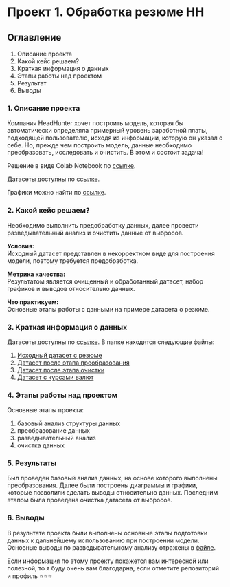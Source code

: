 # Проект 1. Обработка резюме HH

## Оглавление  
1. Описание проекта
2. Какой кейс решаем?
3. Краткая информация о данных
4. Этапы работы над проектом
5. Результат
6. Выводы

### 1. Описание проекта    
Компания HeadHunter хочет построить модель, которая бы автоматически определяла примерный уровень заработной платы, подходящей пользователю, исходя из информации, которую он указал о себе. Но, прежде чем построить модель, данные необходимо преобразовать, исследовать и очистить. В этом и состоит задача!

Решение в виде Colab Notebook по [ссылке](https://drive.google.com/file/d/1xy4pNANo35s3YYlk8NN347MCTDshfG_d/view?usp=drive_link).

Датасеты доступны по [ссылке](https://drive.google.com/drive/folders/1Bww7VJQUUKXnfIcj_-GKL7zVjWq1WvqL?usp=drive_link). 

Графики можно найти по [ссылке](https://github.com/Daria26g/SF-HW/tree/main/Project_1/plotly).

### 2. Какой кейс решаем? 

Необходимо выполнить предобработку данных, далее провести разведывательный анализ и очистить данные от выбросов.

**Условия:**  
Исходный датасет представлен в некорректном виде для построения модели, поэтому требуется предобработка.

**Метрика качества:**     
Результатом является очищенный и обработанный датасет, набор графиков и выводов относительно данных.

**Что практикуем:**     
Основные этапы работы с данными на примере датасета о резюме.

### 3. Краткая информация о данных
Датасеты доступны по [ссылке](https://drive.google.com/drive/folders/1Bww7VJQUUKXnfIcj_-GKL7zVjWq1WvqL?usp=drive_link). 
В папке находятся следующие файлы:
1) [Исходный датасет с резюме](https://drive.google.com/file/d/1x5p3E0VLYt1bT-RXt6zx0BwAFiil_eO4/view?usp=drive_link)
2) [Датасет после этапа преобразования](https://drive.google.com/file/d/1Qk0wugMdhTGBUUbP4xMWOPYoKSFmZhG_/view?usp=drive_link)
3) [Датасет после этапа очистки](https://drive.google.com/file/d/1Y8np6P-h924BjRzKuq62s4Gc09iwkV4N/view?usp=drive_link)
4) [Датасет с курсами валют](https://drive.google.com/file/d/1lvJxSL0t-jzLhMtupE-ANZfavUYRA9Mi/view?usp=drive_link)

### 4. Этапы работы над проектом  
Основные этапы проекта:
1) базовый анализ структуры данных
2) преобразование данных
3) разведывательный анализ
4) очистка данных

### 5. Результаты  
Был проведен базовый анализ данных, на основе которого выполнены преобразования. Далее были построены диаграммы и графики, которые позволили сделать выводы относительно данных. Последним этапом была проведена очистка датасета от выбросов.

### 6. Выводы  
В результате проекта были выполнены основные этапы подготовки данных к дальнейшему использованию при построении модели.
Основные выводы по разведывательному анализу отражены в [файле](https://github.com/Daria26g/SF-HW/blob/main/Project_1/Project_1_resume_analysis_hh.ipynb).



Если информация по этому проекту покажется вам интересной или полезной, то я буду очень вам благодарна, если отметите репозиторий и профиль ⭐️⭐️⭐️